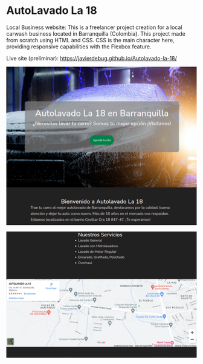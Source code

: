 # AutoLavado La 18

Local Business website: This is a freelancer project creation for a local carwash business located in Barranquilla (Colombia).
This project made from scratch using HTML and CSS. CSS is the main character here, providing responsive capabilities with the Flexbox feature.
 
Live site (preliminar): https://javierdebug.github.io/Autolavado-la-18/

![General-website-screenshot](/images/General-screenshot.png "General website screenshot")

![General-website-screenshot2](/images/General-screenshot2.png "General website screenshot2")
